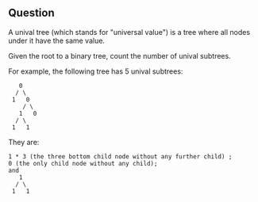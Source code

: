 ## Question

A unival tree (which stands for "universal value") is a tree where all nodes under it have the same value.

Given the root to a binary tree, count the number of unival subtrees.

For example, the following tree has 5 unival subtrees:
```
   0
  / \
 1   0
    / \
   1   0
  / \
 1   1
```

They are:
```
1 * 3 (the three bottom child node without any further child) ; 
0 (the only child node without any child); 
and
   1
  / \
 1   1
```
